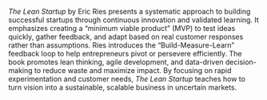 *The Lean Startup* by Eric Ries presents a systematic approach to building successful startups through continuous innovation and validated learning. It emphasizes creating a “minimum viable product” (MVP) to test ideas quickly, gather feedback, and adapt based on real customer responses rather than assumptions. Ries introduces the “Build-Measure-Learn” feedback loop to help entrepreneurs pivot or persevere efficiently. The book promotes lean thinking, agile development, and data-driven decision-making to reduce waste and maximize impact. By focusing on rapid experimentation and customer needs, *The Lean Startup* teaches how to turn vision into a sustainable, scalable business in uncertain markets.
